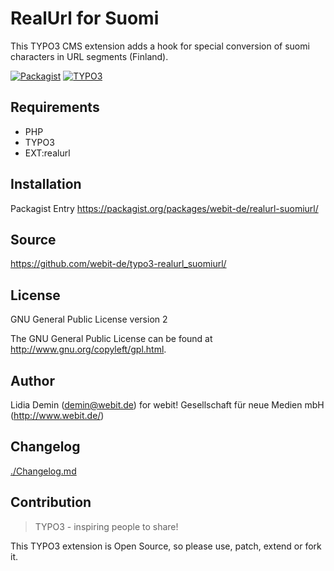RealUrl for Suomi
=================

This TYPO3 CMS extension adds a hook for special conversion of suomi characters in URL segments (Finland).

[![Packagist](https://img.shields.io/packagist/v/webit-de/realurl-suomiurl.svg)](https://packagist.org/packages/webit-de/realurl-suomiurl/)
[![TYPO3](https://img.shields.io/badge/TYPO3-extension-orange.svg)](https://extensions.typo3.org/)

Requirements
------------

* PHP
* TYPO3
* EXT:realurl

Installation
-------------

Packagist Entry https://packagist.org/packages/webit-de/realurl-suomiurl/

Source
------

https://github.com/webit-de/typo3-realurl_suomiurl/

License
-------

GNU General Public License version 2

The GNU General Public License can be found at http://www.gnu.org/copyleft/gpl.html.

Author
------

Lidia Demin (<demin@webit.de>)
for webit! Gesellschaft für neue Medien mbH (http://www.webit.de/)

Changelog
---------

[./Changelog.md](./Changelog.md)

Contribution
------------

> TYPO3 - inspiring people to share!

This TYPO3 extension is Open Source, so please use, patch, extend or fork it.
